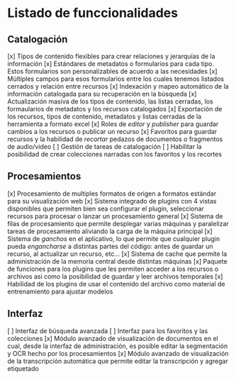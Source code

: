 # Listado de funccionalidades

## Catalogación
[x] Tipos de contenido flexibles para crear relaciones y jerarquías de la información
[x] Estándares de metadatos o formularios para cada tipo. Estos formularios son personalizables de acuerdo a las necesidades
[x] Múltiples campos para esos formularios entre los cuales tenemos listados cerrados y relación entre recursos
[x] Indexación y mapeo automático de la información catalogada para su recuperación en la búsqueda
[x] Actualización masiva de los tipos de contenido, las listas cerradas, los formaularios de metadatos y los recursos catalogados
[x] Exportación de los recursos, tipos de contenido, metadatos y listas cerradas de la herramienta a formato excel
[x] Roles de _editor_ y _publisher_ para guardar cambios a los recursos o publicar un recurso
[x] Favoritos para guardar recursos y la habilidad de _recortar_ pedazos de documentos o fragmentos de audio/video
[ ] Gestión de tareas de catalogación
[ ] Habilitar la posibilidad de crear colecciones narradas con los favoritos y los recortes

## Procesamientos
[x] Procesamiento de multiples formatos de origen a formatos estándar para su visualización web
[x] Sistema integrado de plugins con 4 vistas disponibles que permiten bien sea configurar el plugin, seleccionar recursos para procesar o lanzar un procesamiento general
[x] Sistema de filas de procesamiento que permite desplegar varias máquinas y paralelizar tareas de procesamiento aliviando la carga de la máquina principal
[x] Sistema de _ganchos_ en el aplicativo, lo que permite que cualquier plugin pueda _engancharse_ a distintas partes del código: antes de guardar un recurso, al actualizar un recurso, etc...
[x] Sistema de cache que permite la administración de la memoria central desde distintas máquinas
[x] Paquete de funciones para los plugins que les permiten acceder a los recursos o archivos asi como la posibilidad de guardar y leer archivos temporales
[x] Habilidad de los plugins de usar el contenido del archivo como material de entrenamiento para ajustar modelos

## Interfaz
[ ] Interfaz de búsqueda avanzada
[ ] Interfaz para los favoritos y las colecciones
[x] Módulo avanzado de visualización de documentos en el cual, desde la interfaz de administración, es posible editar la segmentación y OCR hecho por los procesamientos
[x] Módulo avanzado de visualización de la transcripción automática que permite editar la transcripción y agregar etiquetado
